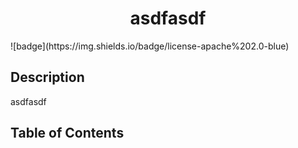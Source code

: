
  <h1 align=center>asdfasdf</h1>
  ![badge](https://img.shields.io/badge/license-apache%202.0-blue)<br />

  ## Description
  asdfasdf

  ## Table of Contents

  

